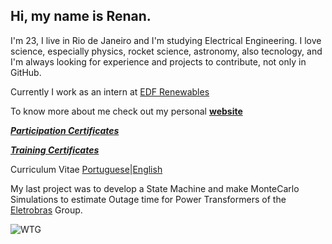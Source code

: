 
## Hi, my name is Renan.

I'm 23, I live in Rio de Janeiro and I'm studying Electrical Engineering. I love science, especially physics, rocket science, astronomy, also tecnology, and I'm always looking for experience and projects to contribute, not only in GitHub.

Currently I work as an intern at [EDF Renewables](https://www.edf-re.com/)

To know more about me check out my personal [**website**](https://renanlarrieu.github.io/)

[***Participation Certificates***](https://github.com/renanlarrieu/renanlarrieu/tree/master/Certificados%20Participa%C3%A7%C3%B5es)

[***Training Certificates***](https://github.com/renanlarrieu/renanlarrieu/tree/master/Certificados%20Capacita%C3%A7%C3%B5es)

Curriculum Vitae [Portuguese](https://github.com/renanlarrieu/renanlarrieu/blob/master/CV/Renan%20Larrieu%20de%20Abreu%20Mour%C3%A3o%20CV.pdf)|[English](https://github.com/renanlarrieu/renanlarrieu/blob/master/CV/CV_EN.pdf)

My last project was to develop a State Machine and make MonteCarlo Simulations to estimate Outage time for Power Transformers of the [Eletrobras](https://eletrobras.com/en/Paginas/Home.aspx) Group.

![WTG](https://imgur.com/a/ScbwlYA)
<!--
<br />


<h2> Laguages I deal with </h2>

<!-- ![C](https://img.shields.io/badge/-C-000000?style=plastic&logo=C&logoColor=lightgray) -->
<!--
![C++](https://img.shields.io/badge/-C++-000000?style=plastic&logo=C%2B%2B&logoColor=lightgray)
![Python](https://img.shields.io/badge/-Python-000000?style=plastic&logo=python&logoColor=lightgray)
![Latex](https://img.shields.io/badge/-LaTex-000000?style=plastic&logo=LaTex&logoColor=lightgray)-->
<!-- ![Linux](https://img.shields.io/badge/-Linux-green) -->

<!--  ![Matlab](https://img.shields.io/badge/-Matlab-000000?style=plastic&logo=Mathworks&logoColor=lightgray) -->

<!-- https://simpleicons.org/ -->
<!--
<br />
-->
<!--
**renanlarrieu/renanlarrieu** is a ✨ _special_ ✨ repository because its `README.md` (this file) appears on your GitHub profile.

Here are some ideas to get you started:

- 🔭 I’m currently working on power electronics and university rocket telemetry projects.
- 🌱 I’m currently learning how to use VIVADO HLS to generate IP's and do real time simulation.
- 👯 Now I'm not looking to collaborate in any project.
- 🤔 I’m looking for help with FPGA designs.
- 💬 I love to talk about rocket science, rick and morty and rock. 
-->
